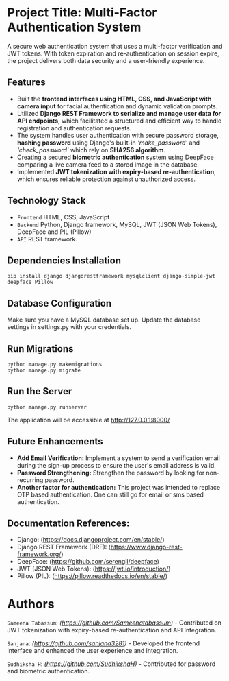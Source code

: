 # Project Title: Multi-Factor Authentication System
A secure web authentication system that uses a multi-factor verification and JWT tokens.
With token expiration and re-authentication on session expire, the project delivers both data security and a user-friendly experience.


## Features
- Built the **frontend interfaces using HTML, CSS, and JavaScript with camera input** for facial authentication and dynamic validation prompts.
- Utilized **Django REST Framework to serialize and manage user data for API endpoints**, which facilitated a structured and efficient way to handle registration and authentication requests.
- The system handles user authentication with secure password storage, **hashing password** using Django's built-in _'make_password'_ and _'check_password'_ which rely on **SHA256 algorithm**. 
- Creating a secured **biometric authentication** system using DeepFace comparing a live camera feed to a stored image in the database.
- Implemented **JWT tokenization with expiry-based re-authentication**, which ensures reliable protection against unauthorized access.

## Technology Stack
- `Frontend` HTML, CSS, JavaScript
- `Backend` Python, Django framework, MySQL, JWT (JSON Web Tokens), DeepFace and PIL (Pillow)
- `API` REST framework.

## Dependencies Installation
```
pip install django djangorestframework mysqlclient django-simple-jwt deepface Pillow
```

## Database Configuration
Make sure you have a MySQL database set up.
Update the database settings in settings.py with your credentials.

## Run Migrations
```
python manage.py makemigrations
python manage.py migrate
```
## Run the Server
```
python manage.py runserver
```

The application will be accessible at http://127.0.0.1:8000/

## Future Enhancements
- **Add Email Verification:** Implement a system to send a verification email during the sign-up process to ensure the user's email address is valid.
- **Password Strengthening:** Strengthen the password by looking for non-recurring password.
- **Another factor for authentication:** This project was intended to replace OTP based authentication. One can still go for email or sms based authentication.

## Documentation References:
- Django: (https://docs.djangoproject.com/en/stable/)
- Django REST Framework (DRF): (https://www.django-rest-framework.org/)
- DeepFace: (https://github.com/serengil/deepface)
- JWT (JSON Web Tokens): (https://jwt.io/introduction/)
- Pillow (PIL): (https://pillow.readthedocs.io/en/stable/)

# Authors
`Sameena Tabassum`: _(https://github.com/Sameenatabassum)_ - Contributed on JWT tokenization with expiry-based re-authentication and API Integration.

`Sanjana`: _(https://github.com/sanjana3281)_ - Developed the frontend interface and enhanced the user experience and integration.

`Sudhiksha H`: _(https://github.com/SudhikshaH)_ - Contributed for password and biometric authentication.



